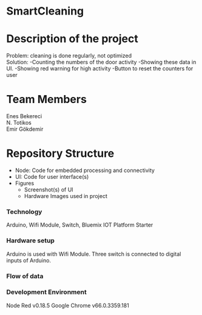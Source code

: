 # SmartCleaning

# Description of the project

Problem: cleaning is done regularly, not optimized  
Solution:
-Counting the numbers of the door activity
-Showing these data in UI.
-Showing red warning for high activity
-Button to reset the counters for user

# Team Members

Enes Bekereci  
N. Totikos  
Emir Gökdemir  

# Repository Structure 
* Node: Code for embedded processing and connectivity
* UI: Code for user interface(s)
* Figures
   * Screenshot(s) of UI 
   * Hardware Images used in project

### Technology
Arduino, Wifi Module, Switch, Bluemix IOT Platform Starter

### Hardware setup
Arduino is used with Wifi Module. Three switch is connected to digital inputs of Arduino.

### Flow of data 


### Development Environment
Node Red v0.18.5
Google Chrome v66.0.3359.181

